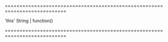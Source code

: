 ===========================================================================
<!--default-->'this'<!--/default-->
<!--type-->String | function()<!--/type-->
===========================================================================

<!--shortDescription-->

<!--/shortDescription-->

<!--fullDescription-->

<!--/fullDescription-->